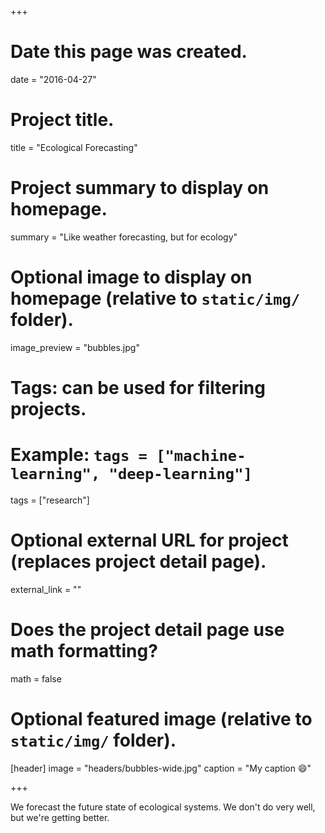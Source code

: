 +++
# Date this page was created.
date = "2016-04-27"

# Project title.
title = "Ecological Forecasting"

# Project summary to display on homepage.
summary = "Like weather forecasting, but for ecology"

# Optional image to display on homepage (relative to `static/img/` folder).
image_preview = "bubbles.jpg"

# Tags: can be used for filtering projects.
# Example: `tags = ["machine-learning", "deep-learning"]`
tags = ["research"]

# Optional external URL for project (replaces project detail page).
external_link = ""

# Does the project detail page use math formatting?
math = false

# Optional featured image (relative to `static/img/` folder).
[header]
image = "headers/bubbles-wide.jpg"
caption = "My caption :smile:"

+++

We forecast the future state of ecological systems. We don't do very well, but we're getting better.